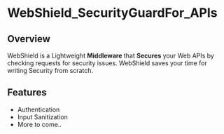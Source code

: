 # WebShield_SecurityGuardFor_APIs

## Overview
WebShield is a Lightweight **Middleware** that **Secures** your Web APIs by checking requests for security issues. WebShield saves your time for writing Security from scratch. 

## Features
- Authentication
- Input Sanitization
- More to come.. 
